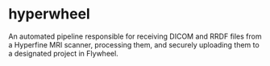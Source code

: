 # hyperwheel
An automated pipeline responsible for receiving DICOM and RRDF files from a Hyperfine MRI scanner, processing them, and securely uploading them to a designated project in Flywheel.
